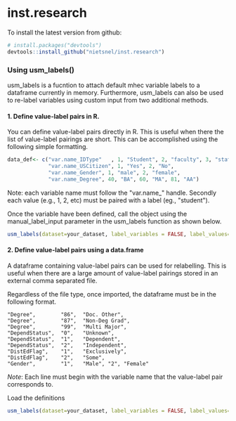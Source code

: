 inst.research
=============

To install the latest version from github:

``` r
# install.packages("devtools")
devtools::install_github("nietsnel/inst.research")
```

### Using usm\_labels()

usm\_labels is a fucntion to attach default mhec variable labels to a dataframe currently in memory. Furthermore, usm\_labels can also be used to re-label variables using custom input from two additional methods.

#### 1. Define value-label pairs in R.

You can define value-label pairs directly in R. This is useful when there the list of value-label pairings are short. This can be accomplished using the following simple formatting.

``` r
data_def<- c("var.name_IDType"   , 1, "Student", 2, "faculty", 3, "staff",
             "var.name_USCitizen", 1, "Yes", 2, "No",
             "var.name_Gender", 1, "male", 2, "female",
             "var.name_Degree", 40, "BA", 60, "MA", 81, "AA")
```

Note: each variable name must follow the "var.name\_" handle. Secondly each value (e.g., 1, 2, etc) must be paired with a label (eg., "student").

Once the variable have been defined, call the object using the manual\_label\_input parameter in the usm\_labels function as shown below.

``` r
usm_labels(dataset=your_dataset, label_variables = FALSE, label_values=FALSE, manual_label_input=data_def)
```

#### 2. Define value-label pairs using a data.frame

A dataframe containing value-label pairs can be used for relabelling. This is useful when there are a large amount of value-label pairings stored in an external comma separated file.

Regardless of the file type, once imported, the dataframe must be in the following format.

    "Degree",        "86",  "Doc. Other",
    "Degree",        "87",  "Non-Deg Grad",
    "Degree",        "99",  "Multi Major",
    "DependStatus",  "0",   "Unknown",
    "DependStatus",  "1",   "Dependent",
    "DependStatus",  "2",   "Independent",
    "DistEdFlag",    "1",   "Exclusively",
    "DistEdFlag",    "2",   "Some",
    "Gender",        "1",   "Male", "2", "Female"

*Note*: Each line must begin with the variable name that the value-label pair corresponds to.

Load the definitions

``` r
usm_labels(dataset=your_dataset, label_variables = FALSE, label_values=FALSE, label_matrix=data_def_matrix)
```
